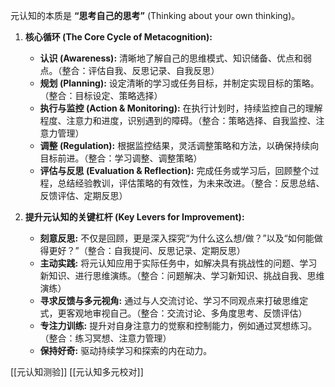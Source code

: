 


元认知的本质是 **“思考自己的思考”** (Thinking about your own thinking)。


1.  **核心循环 (The Core Cycle of Metacognition):**
    *   **认识 (Awareness):** 清晰地了解自己的思维模式、知识储备、优点和弱点。（整合：评估自我、反思记录、自我反思）
    *   **规划 (Planning):** 设定清晰的学习或任务目标，并制定实现目标的策略。（整合：目标设定、策略选择）
    *   **执行与监控 (Action & Monitoring):** 在执行计划时，持续监控自己的理解程度、注意力和进度，识别遇到的障碍。（整合：策略选择、自我监控、注意力管理）
    *   **调整 (Regulation):** 根据监控结果，灵活调整策略和方法，以确保持续向目标前进。（整合：学习调整、调整策略）
    *   **评估与反思 (Evaluation & Reflection):** 完成任务或学习后，回顾整个过程，总结经验教训，评估策略的有效性，为未来改进。（整合：反思总结、反馈评估、定期反思）

2.  **提升元认知的关键杠杆 (Key Levers for Improvement):**
    *   **刻意反思:** 不仅是回顾，更是深入探究“为什么这么想/做？”以及“如何能做得更好？”（整合：自我提问、反思记录、定期反思）
    *   **主动实践:** 将元认知应用于实际任务中，如解决具有挑战性的问题、学习新知识、进行思维演练。（整合：问题解决、学习新知识、挑战自我、思维演练）
    *   **寻求反馈与多元视角:** 通过与人交流讨论、学习不同观点来打破思维定式，更客观地审视自己。（整合：交流讨论、多角度思考、反馈评估）
    *   **专注力训练:** 提升对自身注意力的觉察和控制能力，例如通过冥想练习。（整合：练习冥想、注意力管理）
    *   **保持好奇:** 驱动持续学习和探索的内在动力。



[[元认知测验]]
[[元认知多元校对]]